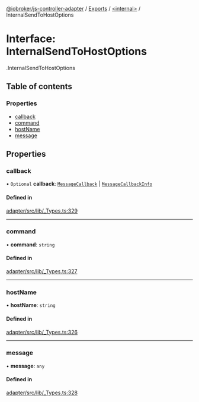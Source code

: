 [@iobroker/js-controller-adapter](../README.md) / [Exports](../modules.md) / [<internal\>](../modules/internal_.md) / InternalSendToHostOptions

# Interface: InternalSendToHostOptions

[<internal>](../modules/internal_.md).InternalSendToHostOptions

## Table of contents

### Properties

- [callback](internal_.InternalSendToHostOptions.md#callback)
- [command](internal_.InternalSendToHostOptions.md#command)
- [hostName](internal_.InternalSendToHostOptions.md#hostname)
- [message](internal_.InternalSendToHostOptions.md#message)

## Properties

### callback

• `Optional` **callback**: [`MessageCallback`](../modules/internal_.md#messagecallback) \| [`MessageCallbackInfo`](internal_.MessageCallbackInfo.md)

#### Defined in

[adapter/src/lib/_Types.ts:329](https://github.com/ioBroker/ioBroker.js-controller/blob/9bd0ce3f/packages/adapter/src/lib/_Types.ts#L329)

___

### command

• **command**: `string`

#### Defined in

[adapter/src/lib/_Types.ts:327](https://github.com/ioBroker/ioBroker.js-controller/blob/9bd0ce3f/packages/adapter/src/lib/_Types.ts#L327)

___

### hostName

• **hostName**: `string`

#### Defined in

[adapter/src/lib/_Types.ts:326](https://github.com/ioBroker/ioBroker.js-controller/blob/9bd0ce3f/packages/adapter/src/lib/_Types.ts#L326)

___

### message

• **message**: `any`

#### Defined in

[adapter/src/lib/_Types.ts:328](https://github.com/ioBroker/ioBroker.js-controller/blob/9bd0ce3f/packages/adapter/src/lib/_Types.ts#L328)
